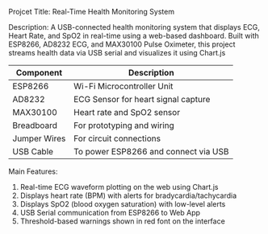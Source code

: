 Projcet Title: Real-Time Health Monitoring System

Description: A USB-connected health monitoring system that displays ECG, Heart Rate, and SpO2 in real-time using a web-based dashboard. 
Built with ESP8266, AD8232 ECG, and MAX30100 Pulse Oximeter, this project streams health data via USB serial and visualizes it using Chart.js


| Component    | Description                          |
| ------------ | ------------------------------------ |
| ESP8266      | Wi-Fi Microcontroller Unit           |
| AD8232       | ECG Sensor for heart signal capture  |
| MAX30100     | Heart rate and SpO2 sensor           |
| Breadboard   | For prototyping and wiring           |
| Jumper Wires | For circuit connections              |
| USB Cable    | To power ESP8266 and connect via USB |

Main Features: 
1. Real-time ECG waveform plotting on the web using Chart.js
2. Displays heart rate (BPM) with alerts for bradycardia/tachycardia
3. Displays SpO2 (blood oxygen saturation) with low-level alerts
4. USB Serial communication from ESP8266 to Web App
5. Threshold-based warnings shown in red font on the interface


